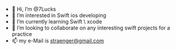 - 👋 Hi, I’m @7Lucks
- 👀 I’m interested in Swift ios developing
- 🌱 I’m currently learning Swift \ xcode 
- 💞️ I’m looking to collaborate on any interesting swift projects for a practice 
- 📫 my e-Mail is straenger@gmail.com

<!---
7Lucks/7Lucks is a ✨ special ✨ repository because its `README.md` (this file) appears on your GitHub profile.
You can click the Preview link to take a look at your changes.
--->
